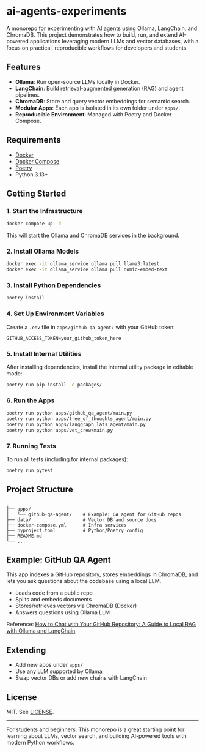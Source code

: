 # ai-agents-experiments

A monorepo for experimenting with AI agents using Ollama, LangChain, and ChromaDB. This project demonstrates how to build, run, and extend AI-powered applications leveraging modern LLMs and vector databases, with a focus on practical, reproducible workflows for developers and students.

## Features

- **Ollama**: Run open-source LLMs locally in Docker.
- **LangChain**: Build retrieval-augmented generation (RAG) and agent pipelines.
- **ChromaDB**: Store and query vector embeddings for semantic search.
- **Modular Apps**: Each app is isolated in its own folder under `apps/`.
- **Reproducible Environment**: Managed with Poetry and Docker Compose.

## Requirements

- [Docker](https://docs.docker.com/desktop/)
- [Docker Compose](https://docs.docker.com/compose/install/)
- [Poetry](https://python-poetry.org/docs/)
- Python 3.13+

## Getting Started

### 1. Start the Infrastructure

```sh
docker-compose up -d
```

This will start the Ollama and ChromaDB services in the background.

### 2. Install Ollama Models

```sh
docker exec -it ollama_service ollama pull llama3:latest
docker exec -it ollama_service ollama pull nomic-embed-text
```

### 3. Install Python Dependencies

```sh
poetry install
```

### 4. Set Up Environment Variables

Create a `.env` file in `apps/github-qa-agent/` with your GitHub token:

```
GITHUB_ACCESS_TOKEN=your_github_token_here
```

### 5. Install Internal Utilities

After installing dependencies, install the internal utility package in editable mode:

```sh
poetry run pip install -e packages/
```

### 6. Run the Apps

```sh
poetry run python apps/github_qa_agent/main.py
poetry run python apps/tree_of_thoughts_agent/main.py
poetry run python apps/langgraph_lats_agent/main.py
poetry run python apps/vet_crew/main.py
```

### 7. Running Tests

To run all tests (including for internal packages):

```sh
poetry run pytest
```

## Project Structure

```
.
├── apps/
│   └── github-qa-agent/    # Example: QA agent for GitHub repos
├── data/                   # Vector DB and source docs
├── docker-compose.yml      # Infra services
├── pyproject.toml          # Python/Poetry config
├── README.md
└── ...
```

## Example: GitHub QA Agent

This app indexes a GitHub repository, stores embeddings in ChromaDB, and lets you ask questions about the codebase using a local LLM.

- Loads code from a public repo
- Splits and embeds documents
- Stores/retrieves vectors via ChromaDB (Docker)
- Answers questions using Ollama LLM

Reference: [How to Chat with Your GitHub Repository: A Guide to Local RAG with Ollama and LangChain](https://woliveiras.github.io/posts/how-to-chat-with-github-repository-a-guide-to-local-rag-with-ollama-and-langchain/).

## Extending

- Add new apps under `apps/`
- Use any LLM supported by Ollama
- Swap vector DBs or add new chains with LangChain

## License

MIT. See [LICENSE](./LICENSE).

---

For students and beginners: This monorepo is a great starting point for learning about LLMs, vector search, and building AI-powered tools with modern Python workflows.